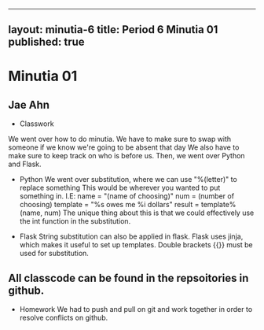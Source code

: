 
---
layout: minutia-6
title: Period 6 Minutia 01
published: true
---
# Minutia 01 
## Jae Ahn

* Classwork

We went over how to do minutia. We have to make sure to swap with someone if we know we're going to be absent that day
We also have to make sure to keep track on who is before us. 
Then, we went over Python and Flask. 

* Python
We went over substitution, where we can use  "%(letter)" to replace something
This would be wherever you wanted to put something in. I.E: 
name = "(name of choosing)"
num = (number of choosing)
template = "%s owes me %i dollars"
result = template%(name, num)
The unique thing about this is that we could effectively use the int function in the substitution. 

* Flask
String substitution can also be applied in flask. 
Flask uses jinja, which makes it useful to set up templates. 
Double brackets {{}} must be used for substitution. 

## All classcode can be found in the repsoitories in github. 

* Homework
We had to push and pull on git and work together in order to resolve conflicts on github. 
